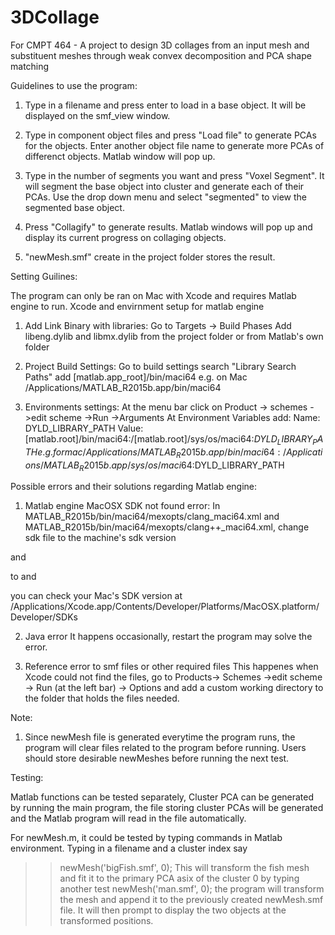 # 3DCollage
For CMPT 464 - A project to design 3D collages from an input mesh and substituent meshes through weak convex decomposition and PCA shape matching



Guidelines to use the program:


1. Type in a filename and press enter to load in a base object. It will be displayed on the smf_view window.

2. Type in component object files and press "Load file" to generate PCAs for the objects. Enter another object file name to generate more PCAs of differenct objects. Matlab window will pop up.

3. Type in the number of segments you want and press "Voxel Segment". It will segment the base object into cluster and generate each of their PCAs. Use the drop down menu and select "segmented" to view the segmented base object.

4. Press "Collagify" to generate results. Matlab windows will pop up and display its current progress on collaging objects.

5. "newMesh.smf" create in the project folder stores the result.




Setting Guilines:


The program can only be ran on Mac with Xcode and requires Matlab engine to run.
Xcode and envirnment setup for matlab engine

1. Add Link Binary with libraries:
Go to Targets -> Build Phases
Add libeng.dylib and libmx.dylib from the project folder or from Matlab's own folder

2. Project Build Settings:
Go to build settings search "Library Search Paths" add 
[matlab.app_root]/bin/maci64
e.g. on Mac
/Applications/MATLAB_R2015b.app/bin/maci64

3. Environments settings:
At the menu bar click on Product -> schemes ->edit scheme ->Run ->Arguments
At Environment Variables add:
Name:
DYLD_LIBRARY_PATH
Value:		
[matlab.root]/bin/maci64:/[matlab.root]/sys/os/maci64:$DYLD_LIBRARY_PATH
e.g. for mac
/Applications/MATLAB_R2015b.app/bin/maci64:/Applications/MATLAB_R2015b.app/sys/os/maci64:$DYLD_LIBRARY_PATH


Possible errors and their solutions regarding Matlab engine:

1. Matlab engine MacOSX SDK not found error:
In MATLAB_R2015b/bin/maci64/mexopts/clang_maci64.xml and 
MATLAB_R2015b/bin/maci64/mexopts/clang++_maci64.xml,
change sdk file to the machine's sdk version
<dirExists name="$$/Platforms/MacOSX.platform/Developer/SDKs/MacOSX10.10.sdk" />
and 
<cmdReturns name="find $$ -name MacOSX10.10.sdk" />

to 
<dirExists name="$$/Platforms/MacOSX.platform/Developer/SDKs/MacOSX10.11.sdk" />
and
<cmdReturns name="find $$ -name MacOSX10.11.sdk" />

you can check your Mac's SDK version at
/Applications/Xcode.app/Contents/Developer/Platforms/MacOSX.platform/Developer/SDKs

2. Java error
It happens occasionally, restart the program may solve the error.

3. Reference error to smf files or other required files
This happenes when Xcode could not find the files, go to Products-> Schemes ->edit scheme -> Run (at the left bar) -> Options and add a custom working directory to the folder that holds the files needed.


Note:

1. Since newMesh file is generated everytime the program runs, the program will clear files related to the program before running. Users should store desirable newMeshes before running the next test.


Testing:

Matlab functions can be tested separately, Cluster PCA can be generated by running the main program, the file storing cluster PCAs will be generated and the Matlab program will read in the file automatically.

For newMesh.m, it could be tested by typing commands in Matlab environment. Typing in a filename and a cluster index say 
>> newMesh('bigFish.smf', 0);
This will transform the fish mesh and fit it to the primary PCA asix of the cluster 0
by typing another test
>> newMesh('man.smf', 0);
the program will transform the mesh and append it to the previously created newMesh.smf file. It will then prompt to display the two objects at the transformed positions.



